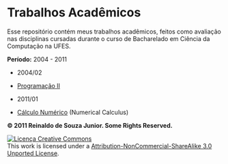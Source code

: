 # Trabalhos Acadêmicos

Esse repositório contém meus trabalhos acadêmicos, feitos como avaliação nas disciplinas cursadas durante o curso de Bacharelado em Ciência da Computação na UFES.

**Período:** 2004 - 2011

* 2004/02
 - [Programação II](https://github.com/juniorz/ufes/tree/master/programacao_2)
* 2011/01
 - [Cálculo Numérico](https://github.com/juniorz/ufes/tree/master/calculo_numerico) (Numerical Calculus)

**© 2011 Reinaldo de Souza Junior. Some Rights Reserved.**

<a rel="license" href="http://creativecommons.org/licenses/by-nc-sa/3.0/"><img alt="Licença Creative Commons" style="border-width:0" src="http://i.creativecommons.org/l/by-nc-sa/3.0/88x31.png" /></a><br />This work is licensed under a <a rel="license" href="http://creativecommons.org/licenses/by-nc-sa/3.0/">Attribution-NonCommercial-ShareAlike 3.0 Unported License</a>.

